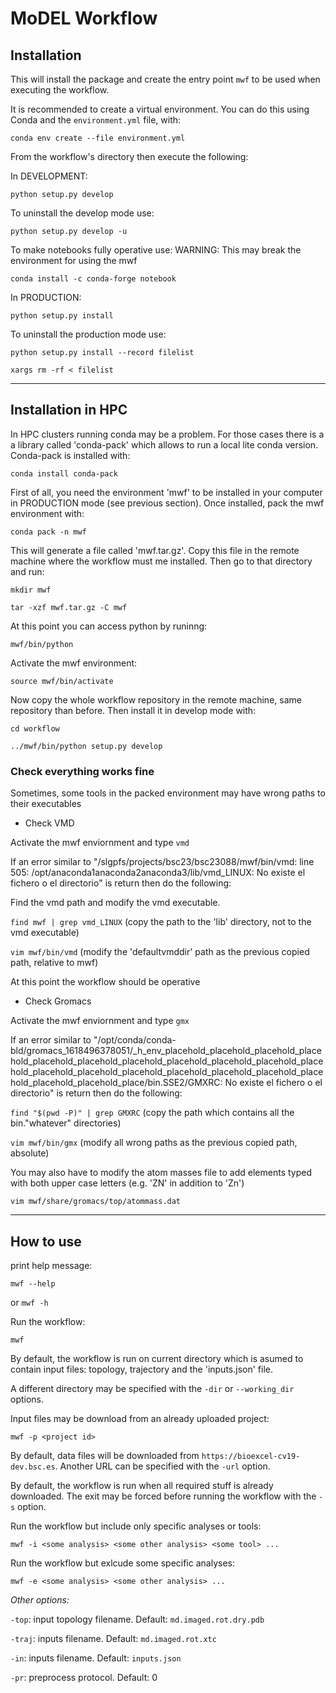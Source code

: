 # MoDEL Workflow



## Installation

This will install the package and create the entry point `mwf` to be used when executing the workflow.

It is recommended to create a virtual environment. You can do this using Conda and the `environment.yml` file, with:

`conda env create --file environment.yml`

From the workflow's directory then execute the following:

In DEVELOPMENT:

`python setup.py develop`

To uninstall the develop mode use:

`python setup.py develop -u`

To make notebooks fully operative use:
WARNING: This may break the environment for using the mwf

`conda install -c conda-forge notebook`

In PRODUCTION:

`python setup.py install`

To uninstall the production mode use:

`python setup.py install --record filelist`

`xargs rm -rf < filelist`

---

## Installation in HPC

In HPC clusters running conda may be a problem.
For those cases there is a a library called 'conda-pack' which allows to run a local lite conda version.
Conda-pack is installed with:

`conda install conda-pack`

First of all, you need the environment 'mwf' to be installed in your computer in PRODUCTION mode (see previous section).
Once installed, pack the mwf environment with:

`conda pack -n mwf`

This will generate a file called 'mwf.tar.gz'. Copy this file in the remote machine where the workflow must me installed. Then go to that directory and run:

`mkdir mwf`

`tar -xzf mwf.tar.gz -C mwf` 

At this point you can access python by runinng:

`mwf/bin/python`

Activate the mwf environment:

`source mwf/bin/activate`

Now copy the whole workflow repository in the remote machine, same repository than before.
Then install it in develop mode with:

`cd workflow`

`../mwf/bin/python setup.py develop`

### Check everything works fine

Sometimes, some tools in the packed environment may have wrong paths to their executables

- Check VMD

Activate the mwf enviornment and type `vmd`

If an error similar to "/slgpfs/projects/bsc23/bsc23088/mwf/bin/vmd: line 505: /opt/anaconda1anaconda2anaconda3/lib/vmd_LINUX: No existe el fichero o el directorio" is return then do the following:

Find the vmd path and modify the vmd executable.

`find mwf | grep vmd_LINUX` (copy the path to the 'lib' directory, not to the vmd executable)

`vim mwf/bin/vmd` (modify the 'defaultvmddir' path as the previous copied path, relative to mwf)

At this point the workflow should be operative

- Check Gromacs

Activate the mwf enviornment and type `gmx`

If an error similar to "/opt/conda/conda-bld/gromacs_1618496378051/_h_env_placehold_placehold_placehold_placehold_placehold_placehold_placehold_placehold_placehold_placehold_placehold_placehold_placehold_placehold_placehold_placehold_placehold_placehold_placehold_placehold_place/bin.SSE2/GMXRC: No existe el fichero o el directorio" is return then do the following:

`find "$(pwd -P)" | grep GMXRC` (copy the path which contains all the bin."whatever" directories)

`vim mwf/bin/gmx` (modify all wrong paths as the previous copied path, absolute)

You may also have to modify the atom masses file to add elements typed with both upper case letters (e.g. 'ZN' in addition to 'Zn')

`vim mwf/share/gromacs/top/atommass.dat`

---

## How to use

print help message:

`mwf --help`

or  `mwf -h`

Run the workflow:

`mwf`

By default, the workflow is run on current directory which is asumed to contain input files: topology, trajectory and the 'inputs.json' file.

A different directory may be specified with the `-dir` or `--working_dir` options.

Input files may be download from an already uploaded project:

`mwf -p <project id>`

By default, data files will be downloaded from `https://bioexcel-cv19-dev.bsc.es`. Another URL can be specified with the `-url` option.

By default, the workflow is run when all required stuff is already downloaded. The exit may be forced before running the workflow with the `-s` option.

Run the workflow but include only specific analyses or tools:

`mwf -i <some analysis> <some other analysis> <some tool> ...`

Run the workflow but exlcude some specific analyses:

`mwf -e <some analysis> <some other analysis> ...`

_Other options:_

`-top`: input topology filename. Default: `md.imaged.rot.dry.pdb`

`-traj`: inputs filename. Default: `md.imaged.rot.xtc`

`-in`: inputs filename. Default: `inputs.json`

`-pr`: preprocess protocol. Default: 0

